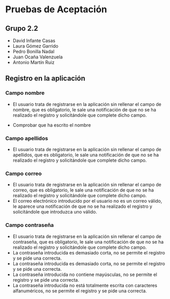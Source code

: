 
# Pruebas de Aceptación

## Grupo 2.2

- David Infante Casas
- Laura Gómez Garrido
- Pedro Bonilla Nadal
- Juan Ocaña Valenzuela
- Antonio Martín Ruiz

## Registro en la aplicación

### Campo nombre
- El usuario trata de registrarse en la aplicación sin rellenar el campo de nombre, que es obligatorio, le sale una notificación de que no se ha realizado el registro y solicitándole que complete dicho campo.

- Comprobar que ha escrito el nombre

### Campo apellidos
- El usuario trata de registrarse en la aplicación sin rellenar el campo de apellidos, que es obligatorio, le sale una notificación de que no se ha realizado el registro y solicitándole que complete dicho campo.

### Campo correo
- El usuario trata de registrarse en la aplicación sin rellenar el campo de correo, que es obligatorio, le sale una notificación de que no se ha realizado el registro y solicitándole que complete dicho campo.
- El correo electrónico introducido por el usuario no es un correo válido, le aparece una notificación de que no se ha realizado el registro y solicitándole que introduzca uno válido.

### Campo contraseña
- El usuario trata de registrarse en la aplicación sin rellenar el campo de contraseña, que es obligatorio, le sale una notificación de que no se ha realizado el registro y solicitándole que complete dicho campo.
- La contraseña introducida es demasiado corta, no se permite el registro y se pide una correcta.
- La contraseña introducida es demasiado corta, no se permite el registro y se pide una correcta.
- La contraseña introducida no contiene mayúsculas, no se permite el registro y se pide una correcta.
- La contraseña introducida no está totalmente escrita con caracteres alfanuméricos, no se permite el registro y se pide una correcta.
